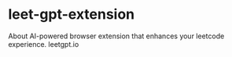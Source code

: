 # leet-gpt-extension
About AI-powered browser extension that enhances your leetcode experience.  leetgpt.io
